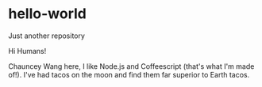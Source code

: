 # hello-world
Just another repository

Hi Humans!

Chauncey Wang here, I like Node.js and Coffeescript (that's what I'm made of!).
I've had tacos on the moon and find them far superior to Earth tacos.

